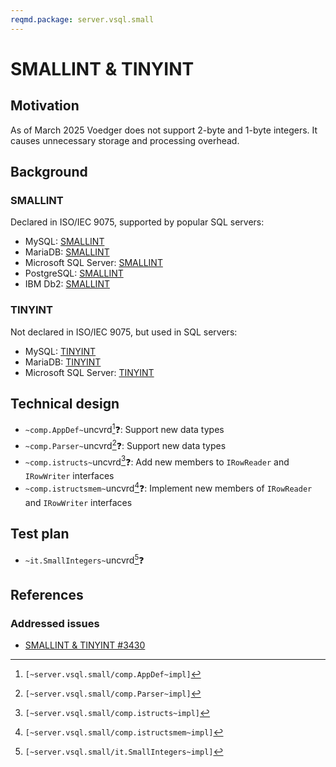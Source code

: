 ```yaml
---
reqmd.package: server.vsql.small
---
```


# SMALLINT & TINYINT

## Motivation

As of March 2025 Voedger does not support 2-byte and 1-byte integers. It causes unnecessary storage and processing overhead.

## Background

### SMALLINT

Declared in ISO/IEC 9075, supported by popular SQL servers:

- MySQL: [SMALLINT](https://dev.mysql.com/doc/refman/8.4/en/integer-types.html)
- MariaDB: [SMALLINT](https://mariadb.com/kb/en/smallint/)
- Microsoft SQL Server: [SMALLINT](https://learn.microsoft.com/en-us/sql/t-sql/data-types/int-bigint-smallint-and-tinyint-transact-sql?view=sql-server-ver16)
- PostgreSQL: [SMALLINT](https://www.postgresql.org/docs/current/datatype-numeric.html)
- IBM Db2: [SMALLINT](https://www.ibm.com/docs/en/db2/11.5?topic=list-numbers)

### TINYINT

Not declared in ISO/IEC 9075, but used in SQL servers:

- MySQL: [TINYINT](https://dev.mysql.com/doc/refman/8.4/en/integer-types.html)
- MariaDB: [TINYINT](https://mariadb.com/kb/en/tinyint/)
- Microsoft SQL Server: [TINYINT](https://learn.microsoft.com/en-us/sql/t-sql/data-types/int-bigint-smallint-and-tinyint-transact-sql?view=sql-server-ver16)

## Technical design

- `~comp.AppDef~`uncvrd[^1]❓: Support new data types
- `~comp.Parser~`uncvrd[^2]❓: Support new data types
- `~comp.istructs~`uncvrd[^3]❓: Add new members to `IRowReader` and `IRowWriter` interfaces
- `~comp.istructsmem~`uncvrd[^4]❓: Implement new members of `IRowReader` and `IRowWriter` interfaces

## Test plan

- `~it.SmallIntegers~`uncvrd[^5]❓

## References

### Addressed issues

- [SMALLINT & TINYINT #3430](https://github.com/voedger/voedger/issues/3430)

[^1]: `[~server.vsql.small/comp.AppDef~impl]`
[^2]: `[~server.vsql.small/comp.Parser~impl]`
[^3]: `[~server.vsql.small/comp.istructs~impl]`
[^4]: `[~server.vsql.small/comp.istructsmem~impl]`
[^5]: `[~server.vsql.small/it.SmallIntegers~impl]`
